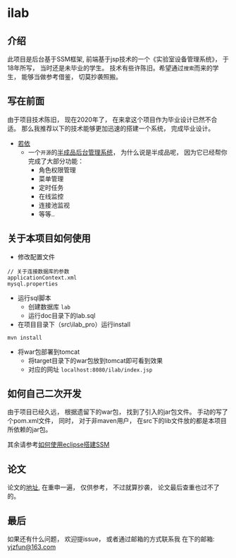 # ilab

## 介绍
此项目是后台基于SSM框架, 前端基于jsp技术的一个《实验室设备管理系统》， 于18年所写， 当时还是未毕业的学生。 技术有些许陈旧。希望通过`搜索`而来的学生， 能够当做参考借鉴， 切莫抄袭照搬。

## 写在前面
由于项目技术陈旧， 现在2020年了， 在来拿这个项目作为毕业设计已然不合适。 那么我推荐以下的技术能够更加迅速的搭建一个系统， 完成毕业设计。

- [若依](https://gitee.com/y_project/RuoYi/)
  * 一个`开源`的[半成品后台管理系统](https://gitee.com/y_project/RuoYi/)， 为什么说是半成品呢， 因为它已经帮你完成了大部分功能：
    - 角色权限管理
    - 菜单管理
    - 定时任务
    - 在线监控
    - 连接池监视
    - 等等..

## 关于本项目如何使用

- 修改配置文件
```
// 关于连接数据库的参数
applicationContext.xml
mysql.properties
```
- 运行sql脚本
  * 创建数据库 `lab`
  * 运行doc目录下的lab.sql
- 在项目目录下（src\ilab_pro）运行install
```
mvn install
```
- 将war包部署到tomcat
  * 将target目录下的war包放到tomcat即可看到效果
  * 对应的网址 `localhost:8080/ilab/index.jsp`

## 如何自己二次开发
由于项目已经久远， 根据遗留下的war包， 找到了引入的jar包文件。 手动的写了个pom.xml文件， 同时， 对于非maven用户， 在src下的lib文件放的都是本项目所依赖的jar包。

其余请参考[如何使用eclipse搭建SSM](https://blog.csdn.net/luffysk/article/details/81608973)

## 论文
论文的[地址](), 在重申一遍， 仅供参考， 不过就算抄袭， 论文最后查重也过不了的。

## 最后
如果还有什么问题， 欢迎提issue， 或者通过邮箱的方式联系我
在下的邮箱: yjzfun@163.com